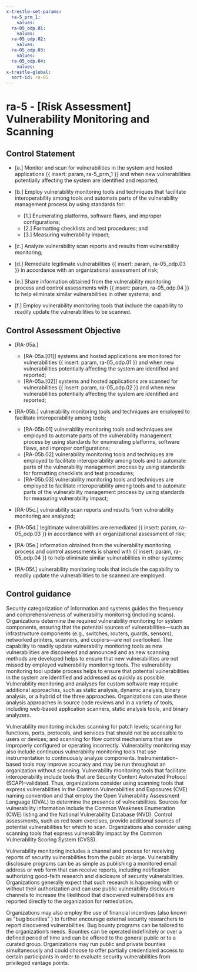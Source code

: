 ```yaml
---
x-trestle-set-params:
  ra-5_prm_1:
    values:
  ra-05_odp.01:
    values:
  ra-05_odp.02:
    values:
  ra-05_odp.03:
    values:
  ra-05_odp.04:
    values:
x-trestle-global:
  sort-id: ra-05
---
```


# ra-5 - \[Risk Assessment\] Vulnerability Monitoring and Scanning

## Control Statement

- \[a.\] Monitor and scan for vulnerabilities in the system and hosted applications {{ insert: param, ra-5_prm_1 }} and when new vulnerabilities potentially affecting the system are identified and reported;

- \[b.\] Employ vulnerability monitoring tools and techniques that facilitate interoperability among tools and automate parts of the vulnerability management process by using standards for:

  - \[1.\] Enumerating platforms, software flaws, and improper configurations;
  - \[2.\] Formatting checklists and test procedures; and
  - \[3.\] Measuring vulnerability impact;

- \[c.\] Analyze vulnerability scan reports and results from vulnerability monitoring;

- \[d.\] Remediate legitimate vulnerabilities {{ insert: param, ra-05_odp.03 }} in accordance with an organizational assessment of risk;

- \[e.\] Share information obtained from the vulnerability monitoring process and control assessments with {{ insert: param, ra-05_odp.04 }} to help eliminate similar vulnerabilities in other systems; and

- \[f.\] Employ vulnerability monitoring tools that include the capability to readily update the vulnerabilities to be scanned.

## Control Assessment Objective

- \[RA-05a.\]

  - \[RA-05a.[01]\] systems and hosted applications are monitored for vulnerabilities {{ insert: param, ra-05_odp.01 }} and when new vulnerabilities potentially affecting the system are identified and reported;
  - \[RA-05a.[02]\] systems and hosted applications are scanned for vulnerabilities {{ insert: param, ra-05_odp.02 }} and when new vulnerabilities potentially affecting the system are identified and reported;

- \[RA-05b.\] vulnerability monitoring tools and techniques are employed to facilitate interoperability among tools;

  - \[RA-05b.01\] vulnerability monitoring tools and techniques are employed to automate parts of the vulnerability management process by using standards for enumerating platforms, software flaws, and improper configurations;
  - \[RA-05b.02\] vulnerability monitoring tools and techniques are employed to facilitate interoperability among tools and to automate parts of the vulnerability management process by using standards for formatting checklists and test procedures;
  - \[RA-05b.03\] vulnerability monitoring tools and techniques are employed to facilitate interoperability among tools and to automate parts of the vulnerability management process by using standards for measuring vulnerability impact;

- \[RA-05c.\] vulnerability scan reports and results from vulnerability monitoring are analyzed;

- \[RA-05d.\] legitimate vulnerabilities are remediated {{ insert: param, ra-05_odp.03 }} in accordance with an organizational assessment of risk;

- \[RA-05e.\] information obtained from the vulnerability monitoring process and control assessments is shared with {{ insert: param, ra-05_odp.04 }} to help eliminate similar vulnerabilities in other systems;

- \[RA-05f.\] vulnerability monitoring tools that include the capability to readily update the vulnerabilities to be scanned are employed.

## Control guidance

Security categorization of information and systems guides the frequency and comprehensiveness of vulnerability monitoring (including scans). Organizations determine the required vulnerability monitoring for system components, ensuring that the potential sources of vulnerabilities—such as infrastructure components (e.g., switches, routers, guards, sensors), networked printers, scanners, and copiers—are not overlooked. The capability to readily update vulnerability monitoring tools as new vulnerabilities are discovered and announced and as new scanning methods are developed helps to ensure that new vulnerabilities are not missed by employed vulnerability monitoring tools. The vulnerability monitoring tool update process helps to ensure that potential vulnerabilities in the system are identified and addressed as quickly as possible. Vulnerability monitoring and analyses for custom software may require additional approaches, such as static analysis, dynamic analysis, binary analysis, or a hybrid of the three approaches. Organizations can use these analysis approaches in source code reviews and in a variety of tools, including web-based application scanners, static analysis tools, and binary analyzers.

Vulnerability monitoring includes scanning for patch levels; scanning for functions, ports, protocols, and services that should not be accessible to users or devices; and scanning for flow control mechanisms that are improperly configured or operating incorrectly. Vulnerability monitoring may also include continuous vulnerability monitoring tools that use instrumentation to continuously analyze components. Instrumentation-based tools may improve accuracy and may be run throughout an organization without scanning. Vulnerability monitoring tools that facilitate interoperability include tools that are Security Content Automated Protocol (SCAP)-validated. Thus, organizations consider using scanning tools that express vulnerabilities in the Common Vulnerabilities and Exposures (CVE) naming convention and that employ the Open Vulnerability Assessment Language (OVAL) to determine the presence of vulnerabilities. Sources for vulnerability information include the Common Weakness Enumeration (CWE) listing and the National Vulnerability Database (NVD). Control assessments, such as red team exercises, provide additional sources of potential vulnerabilities for which to scan. Organizations also consider using scanning tools that express vulnerability impact by the Common Vulnerability Scoring System (CVSS).

Vulnerability monitoring includes a channel and process for receiving reports of security vulnerabilities from the public at-large. Vulnerability disclosure programs can be as simple as publishing a monitored email address or web form that can receive reports, including notification authorizing good-faith research and disclosure of security vulnerabilities. Organizations generally expect that such research is happening with or without their authorization and can use public vulnerability disclosure channels to increase the likelihood that discovered vulnerabilities are reported directly to the organization for remediation.

Organizations may also employ the use of financial incentives (also known as "bug bounties" ) to further encourage external security researchers to report discovered vulnerabilities. Bug bounty programs can be tailored to the organization’s needs. Bounties can be operated indefinitely or over a defined period of time and can be offered to the general public or to a curated group. Organizations may run public and private bounties simultaneously and could choose to offer partially credentialed access to certain participants in order to evaluate security vulnerabilities from privileged vantage points.
